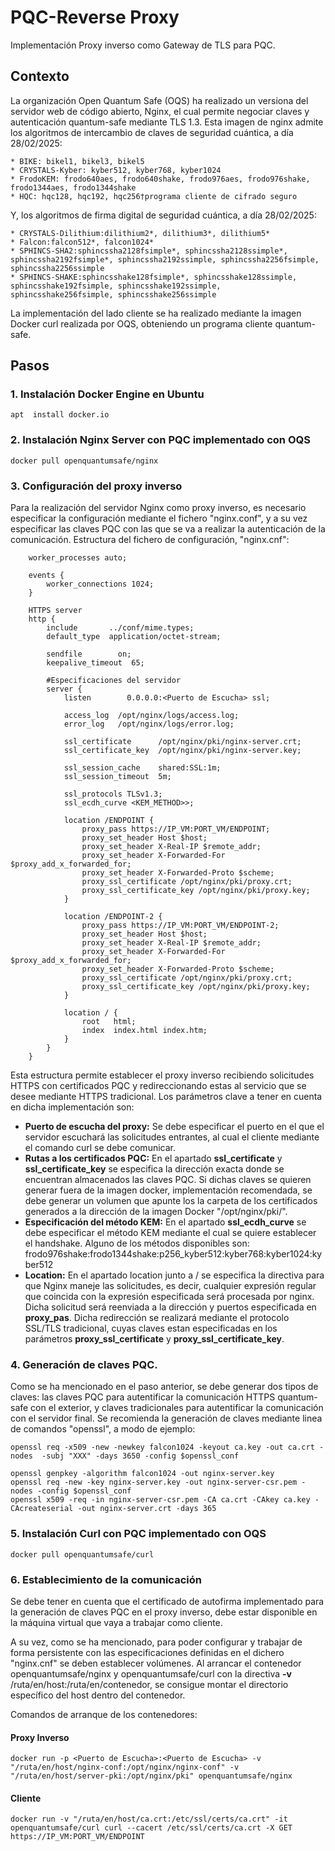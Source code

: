 # PQC-Reverse Proxy

Implementación Proxy inverso como Gateway de TLS para PQC.

## Contexto
La organización Open Quantum Safe (OQS) ha realizado un versiona del servidor web de código abierto, Nginx, el cual permite negociar claves y autenticación quantum-safe mediante TLS 1.3.
Esta imagen de nginx admite los algoritmos de intercambio de claves de seguridad cuántica, a día 28/02/2025:

    * BIKE: bikel1, bikel3, bikel5
    * CRYSTALS-Kyber: kyber512, kyber768, kyber1024
    * FrodoKEM: frodo640aes, frodo640shake, frodo976aes, frodo976shake, frodo1344aes, frodo1344shake
    * HQC: hqc128, hqc192, hqc256†programa cliente de cifrado seguro

Y, los algoritmos de firma digital de seguridad cuántica, a día 28/02/2025:

    * CRYSTALS-Dilithium:dilithium2*, dilithium3*, dilithium5*
    * Falcon:falcon512*, falcon1024*
    * SPHINCS-SHA2:sphincssha2128fsimple*, sphincssha2128ssimple*, sphincssha2192fsimple*, sphincssha2192ssimple, sphincssha2256fsimple, sphincssha2256ssimple
    * SPHINCS-SHAKE:sphincsshake128fsimple*, sphincsshake128ssimple, sphincsshake192fsimple, sphincsshake192ssimple, sphincsshake256fsimple, sphincsshake256ssimple

La implementación del lado cliente se ha realizado mediante la imagen Docker curl realizada por OQS, obteniendo un programa cliente quantum-safe. 

## Pasos
### 1. Instalación Docker Engine en Ubuntu
    apt  install docker.io
### 2. Instalación Nginx Server con PQC implementado con OQS
    docker pull openquantumsafe/nginx
### 3. Configuración del proxy inverso
Para la realización del servidor Nginx como proxy inverso, es necesario especificar la configuración mediante el fichero "nginx.conf", y a su vez especificar las claves PQC con las que se va a realizar la autenticación de la comunicación.
Estructura del fichero de configuración, "nginx.cnf":

        worker_processes auto;

        events {
            worker_connections 1024;
        }

        HTTPS server
        http {
            include       ../conf/mime.types;
            default_type  application/octet-stream;

            sendfile        on;
            keepalive_timeout  65;

            #Especificaciones del servidor
            server {
                listen        0.0.0.0:<Puerto de Escucha> ssl;

                access_log  /opt/nginx/logs/access.log;
                error_log   /opt/nginx/logs/error.log;

                ssl_certificate      /opt/nginx/pki/nginx-server.crt;
                ssl_certificate_key  /opt/nginx/pki/nginx-server.key;

                ssl_session_cache    shared:SSL:1m;
                ssl_session_timeout  5m;

                ssl_protocols TLSv1.3;
                ssl_ecdh_curve <KEM_METHOD>>;

                location /ENDPOINT {
                    proxy_pass https://IP_VM:PORT_VM/ENDPOINT;
                    proxy_set_header Host $host;
                    proxy_set_header X-Real-IP $remote_addr;
                    proxy_set_header X-Forwarded-For $proxy_add_x_forwarded_for;
                    proxy_set_header X-Forwarded-Proto $scheme;
                    proxy_ssl_certificate /opt/nginx/pki/proxy.crt;
                    proxy_ssl_certificate_key /opt/nginx/pki/proxy.key;
                }

                location /ENDPOINT-2 {
                    proxy_pass https://IP_VM:PORT_VM/ENDPOINT-2;
                    proxy_set_header Host $host;
                    proxy_set_header X-Real-IP $remote_addr;
                    proxy_set_header X-Forwarded-For $proxy_add_x_forwarded_for;
                    proxy_set_header X-Forwarded-Proto $scheme;
                    proxy_ssl_certificate /opt/nginx/pki/proxy.crt;
                    proxy_ssl_certificate_key /opt/nginx/pki/proxy.key;
                } 

                location / {
                    root   html;
                    index  index.html index.htm;
                }
            }
        }

Esta estructura permite establecer el proxy inverso recibiendo solicitudes HTTPS con certificados PQC y redireccionando estas al servicio que se desee mediante HTTPS tradicional.
Los parámetros clave a tener en cuenta en dicha implementación son:
* __Puerto de escucha del proxy:__ Se debe especificar el puerto en el que el servidor escuchará las solicitudes entrantes, al cual el cliente mediante el comando curl se debe comunicar. 
* __Rutas a los certificados PQC:__ En el apartado __ssl_certificate__ y __ssl_certificate_key__ se especifica la dirección exacta donde se encuentran almacenados las claves PQC. Si dichas claves se quieren generar fuera de la imagen docker, implementación recomendada, se debe generar un volumen que apunte los la carpeta de los certificados generados a la dirección de la imagen Docker "/opt/nginx/pki/".
* __Especificación del método KEM:__ En el apartado __ssl_ecdh_curve__ se debe especificar el método KEM mediante el cual se quiere establecer el handshake. Alguno de los métodos disponibles son: frodo976shake:frodo1344shake:p256_kyber512:kyber768:kyber1024:kyber512
* __Location:__ En el apartado location junto a / se especifica la directiva para que Nginx maneje las solicitudes, es decir, cualquier expresión regular que coincida con la expresión especificada será procesada por nginx. Dicha solicitud será reenviada a la dirección y puertos especificada en __proxy_pas__. Dicha redirección se realizará mediante el protocolo SSL/TLS tradicional, cuyas claves estan especificadas en los parámetros __proxy_ssl_certificate__ y __proxy_ssl_certificate_key__. 

### 4. Generación de claves PQC.
Como se ha mencionado en el paso anterior, se debe generar dos tipos de claves: las claves PQC para autentificar la comunicación HTTPS quantum-safe con el exterior, y claves tradicionales para autentificar la comunicación con el servidor final.
Se recomienda la generación de claves mediante linea de comandos "openssl", a modo de ejemplo:

    openssl req -x509 -new -newkey falcon1024 -keyout ca.key -out ca.crt -nodes  -subj "XXX" -days 3650 -config $openssl_conf

    openssl genpkey -algorithm falcon1024 -out nginx-server.key
    openssl req -new -key nginx-server.key -out nginx-server-csr.pem -nodes -config $openssl_conf
    openssl x509 -req -in nginx-server-csr.pem -CA ca.crt -CAkey ca.key -CAcreateserial -out nginx-server.crt -days 365

### 5. Instalación Curl con PQC implementado con OQS
    docker pull openquantumsafe/curl

### 6. Establecimiento de la comunicación
Se debe tener en cuenta que el certificado de autofirma implementado para la generación de claves PQC en el proxy inverso, debe estar disponible en la máquina virtual que vaya a trabajar como cliente.

A su vez, como se ha mencionado, para poder configurar y trabajar de forma persistente con las especificaciones definidas en el dichero "nginx.cnf" se deben establecer volúmenes. Al arrancar el contenedor openquantumsafe/nginx y openquantumsafe/curl con la directiva __-v__ /ruta/en/host:/ruta/en/contenedor, se consigue montar el directorio específico del host dentro del contenedor.

Comandos de arranque de los contenedores:

#### Proxy Inverso
    docker run -p <Puerto de Escucha>:<Puerto de Escucha> -v "/ruta/en/host/nginx-conf:/opt/nginx/nginx-conf" -v "/ruta/en/host/server-pki:/opt/nginx/pki" openquantumsafe/nginx

#### Cliente

    docker run -v "/ruta/en/host/ca.crt:/etc/ssl/certs/ca.crt" -it openquantumsafe/curl curl --cacert /etc/ssl/certs/ca.crt -X GET https://IP_VM:PORT_VM/ENDPOINT
